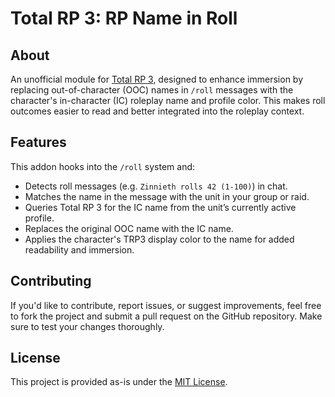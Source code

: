 # Total RP 3: RP Name in Roll

## About

An unofficial module for [Total RP 3](https://github.com/Total-RP/Total-RP-3), designed to enhance immersion by replacing out-of-character (OOC) names in `/roll` messages with the character's in-character (IC) roleplay name and profile color. This makes roll outcomes easier to read and better integrated into the roleplay context.

## Features

This addon hooks into the `/roll` system and:

- Detects roll messages (e.g. `Zinnieth rolls 42 (1-100)`) in chat.
- Matches the name in the message with the unit in your group or raid.
- Queries Total RP 3 for the IC name from the unit’s currently active profile.
- Replaces the original OOC name with the IC name.
- Applies the character's TRP3 display color to the name for added readability and immersion.

## Contributing

If you'd like to contribute, report issues, or suggest improvements, feel free to fork the project and submit a pull request on the GitHub repository. Make sure to test your changes thoroughly.

## License

This project is provided as-is under the [MIT License](https://opensource.org/licenses/MIT).
